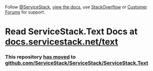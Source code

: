 Follow [@ServiceStack](https://twitter.com/servicestack), [view the docs](https://docs.servicestack.net), use [StackOverflow](https://stackoverflow.com/questions/ask?tags=servicestack,servicestack.redis) or [Customer Forums](https://forums.servicestack.net/) for support.

# Read ServiceStack.Text Docs at [docs.servicestack.net/text](https://docs.servicestack.net/text/)

### This repository [has moved](https://docs.servicestack.net/mono-repo) to [github.com/ServiceStack/ServiceStack/ServiceStack.Text](https://github.com/ServiceStack/ServiceStack/tree/main/ServiceStack.Text)
